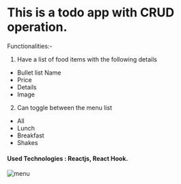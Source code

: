 # This is a todo app with CRUD operation.

Functionalities:-

1. Have a list of food items with the following details 
 * Bullet list Name
 * Price
 * Details
 * Image
 
2. Can toggle between the menu list
 * All
 * Lunch
 * Breakfast
 * Shakes
  
#### Used Technologies : Reactjs, React Hook.

![menu](https://user-images.githubusercontent.com/83206716/116574921-d0ff1d00-a92b-11eb-9826-a37562cadf71.png)

